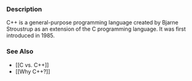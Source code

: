 ### Description
C++ is a general-purpose programming language created by Bjarne Stroustrup as an extension of the C programming language. It was first introduced in 1985.
### See Also
* [[C vs. C++]]
* [[Why C++?]]
